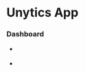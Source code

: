# Unytics App

<unytics-app></unytics-app>


### Dashboard


<div class="grid cards" markdown>

-   <bar-chart
      table="stocks"
      measure="max(Close)"
      by="Symbol"
      limit="10"
      order_by="max(Close) desc">
    </bar-chart>

-   <line-chart
      table="stocks"
      measure="max(close)"
      by="Date"
      breakdown_by="Symbol">
    </line-chart>

</div>


<script type="module" src="../src/components/unytics_app.js"></script>
<script type="module" src="../src/connectors/duckdb.js"></script>
<script type="module" src="../src/components/echarts.js"></script>
